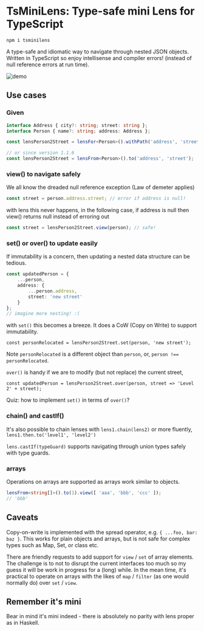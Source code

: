 # TsMiniLens: Type-safe mini Lens for TypeScript

```
npm i tsminilens
```

A type-safe and idiomatic way to navigate through nested JSON objects. Written in TypeScript so enjoy intellisense and compiler errors! (instead of null reference errors at run time).

![demo](./demo.gif)

## Use cases

### Given
```TypeScript
interface Address { city?: string; street: string };
interface Person { name?: string; address: Address };

const lensPerson2Street = lensFor<Person>().withPath('address', 'street'); // this is type safe, e.g. 'street1' wont't compile

// or since version 1.1.6
const lensPerson2Street = lensFrom<Person>().to('address', 'street');

```

### view() to navigate safely

We all know the dreaded null reference exception (Law of demeter applies)

```TypeScript
const street = person.address.street; // error if address is null!
```

with lens this never happens, in the following case, if address is null then view() returns null instead of erroring out

```TypeScript
const street = lensPerson2Street.view(person); // safe!
```

### set() or over() to update easily

If immutability is a concern, then updating a nested data structure can be tedious.
```TypeScript
const updatedPerson = {
    ...person,
    address: {
        ...person.address,
        street: 'new street'
    }
};
// imagine more nesting! :(
```

with ``set()`` this becomes a breeze. It does a CoW (Copy on Write) to support immutability.
```
const personRelocated = lensPerson2Street.set(person, 'new street');
```
Note ``personRelocated`` is a different object than ``person``, or, ``person !== personRelocated``.

``over()`` is handy if we are to modify (but not replace) the current street,
```
const updatedPerson = lensPerson2Street.over(person, street => 'Level 2' + street);
```
Quiz: how to implement ``set()`` in terms of ``over()``?

### chain() and castIf()

It's also possible to chain lenses with ``lens1.chain(lens2)`` or more fluently, ``lens1.then.to('level1', 'level2')``

``lens.castIf(typeGuard)`` supports navigating through union types safely with type guards.

### arrays

Operations on arrays are supported as arrays work similar to objects.

```TypeScript
lensFrom<string[]>().to(1).view([ 'aaa', 'bbb', 'ccc' ]);
// 'bbb'
```

## Caveats

Copy-on-write is implemented with the spread operator, e.g. `{ ...foo, bar: baz }`. This works for plain objects and arrays, but is not safe for complex types such as Map, Set, or class etc.

There are friendly requests to add support for `view` / `set` of array elements. The challenge is to not to disrupt the current interfaces too much so my guess it will be work in progress for a (long) while. In the mean time, it's practical to operate on arrays with the likes of `map` / `filter` (as one would normally do) over `set` / `view`.

## Remember it's mini
Bear in mind it's mini indeed - there is absolutely no parity with lens proper as in Haskell.